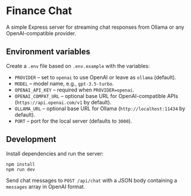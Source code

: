 # Finance Chat

A simple Express server for streaming chat responses from Ollama or any OpenAI-compatible provider.

## Environment variables

Create a `.env` file based on `.env.example` with the variables:

- `PROVIDER` – set to `openai` to use OpenAI or leave as `ollama` (default).
- `MODEL` – model name, e.g., `gpt-3.5-turbo`.
- `OPENAI_API_KEY` – required when `PROVIDER=openai`.
- `OPENAI_COMPAT_URL` – optional base URL for OpenAI-compatible APIs (`https://api.openai.com/v1` by default).
- `OLLAMA_URL` – optional base URL for Ollama (`http://localhost:11434` by default).
- `PORT` – port for the local server (defaults to `3000`).

## Development

Install dependencies and run the server:

```
npm install
npm run dev
```

Send chat messages to `POST /api/chat` with a JSON body containing a `messages` array in OpenAI format.

